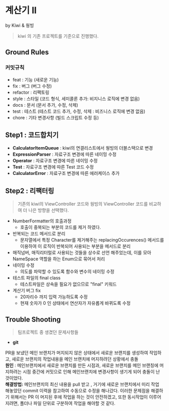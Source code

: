 # 계산기 ll
by Kiwi & 웡빙 
> kiwi 의 기존 프로젝트를 기준으로 진행했다. 

## Ground Rules
### 커밋규칙
- feat : 기능 (새로운 기능)
- fix : 버그 (버그 수정)
- refactor : 리팩토링
- style : 스타일 (코드 형식, 세미콜론 추가: 비지니스 로직에 변경 없음)
- docs : 문서 (문서 추가, 수정, 삭제)
- test : 테스트 (테스트 코드 추가, 수정, 삭제 : 비즈니스 로직에 변경 없음)
- chore : 기타 변경사항 (빌드 스크립트 수정 등)

## Step1 : 코드합치기

- **CalculatorItemQueue** : kiwi의 연결리스트에서 웡빙의 더블스택으로 변경 
- **ExpressionParser** : 자료구조 변경에 따른 네이밍 수정
- **Operator** : 자료구조 변경에 따른 네이밍 수정
- **Test** : 자료구조 변경에 따른 Test 코드 수정
- **CalculatorError** : 자료구조 변경에 따른 에러케이스 추가

## Step2 : 리팩터링
> 기존의 kiwi의 ViewController 코드와 웡빙의 ViewController 코드를 비교하여 더 나은 방향을 선택했다.

- NumberFormatter의 호출과정 
    - 호출이 중복되는 부분의 코드를 제거 하였다.
- 반복되는 코드 메서드로 분리 
    - 문자열에서 특정 Character를 제거해주는 replacingOccurences() 메서드를 이용하여 이 로직이 반복되어 사용되는 부분을 메서드로 분리 
- 매직넘버, 매직리터럴로 사용되는 것들을 상수로 선언 해주었는데, 이를 모아 NameSpace 역할을 하는 Enum으로 묶어서 처리
- 네이밍 수정 
    - 의도를 파악할 수 있도록 함수와 변수의 네이밍 수정 
- 테스트 파일의 final class
    - 테스트파일은 상속을 필요가 없으므로 "final" 키워드 
- 계산기 버그 fix 
    - 20자리수 까지 입력 가능하도록 수정 
    - 현재 숫자가 0 인 상태에서 연산자가 자유롭게 바뀌도록 수정 


## Trouble Shooting
> 팀프로젝트 중 생겼던 문제사항들 

- **git** 

PR을 보냈던 메인 브랜치가 머지되지 않은 상태에서 새로운 브랜치를 생성하여 작업하고, 새로운 브랜치의 작업내용을 메인 브랜치에 머지하려던 상황에서 충돌 <br/>
**원인** : 메인브랜치에서 새로운 브랜치를 만든 시점과, 새로운 브랜치를 메인 브랜칭에 머지하려는 시점 중간에 커밋으로 인해 메인브랜치에 변경사항이 생기게 되어 충돌이 난 것이었다.<br/>
**해결방법:**  메인브랜치의 최신 내용을 pull 받고 , 거기에 새로운 브랜치에서 미리 작업 해놓았던 commit 이력을 참고하여 수동으로 수정을 해나갔다. 이러한 문제점을 해결하기 위해서는 PR 이 머지된 후에 작업을 하는 것이 안전하겠고, 또한 동시작업이 이루어 지려면, 폴더나 파일 단위로 구분하여 작업을 해야할 것 같다.
